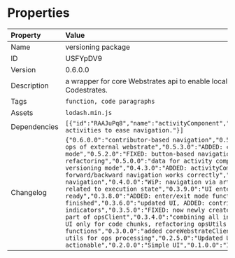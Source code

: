 

# Properties

| Property | Value |
| :--- | :--- |
| Name | versioning package |
| ID | USFYpDV9 |
| Version | 0.6.0.0 |
| Description | a wrapper for core Webstrates api to enable local versioning for code chunks in Codestrates. |
| Tags | `function, code paragraphs` |
| Assets | `lodash.min.js` |
| Dependencies | `[{"id":"RAAJuPq8","name":"activityComponent","optional":false,"usage":"visualising activities to ease navigation."}]` |
| Changelog | `{"0.6.0.0":"contributor-based navigation","0.5.4.0":"ADDED: facilities for using ops of external webstrate","0.5.3.0":"ADDED: code execution while in versioning mode","0.5.2.0":"FIXED: button-based navigation","0.5.1.0":"code refactoring","0.5.0.0":"data for activity component is prepared upon entering versioning mode","0.4.3.0":"ADDED: activityComponent dependency","0.4.2.0":"FIXED: forward/backward navigation works correctly","0.4.1.0":"contributor-based navigation","0.4.0.0":"WiP: navigation via artefacts","0.3.9.5":"finding ops related to execution state","0.3.9.0":"UI enter/exit and way to update editor are ready","0.3.8.0":"ADDED: enter/exit mode function, not finished","0.3.6.0":"updated UI, ADDED: contributor + curr version indicators","0.3.5.0":"FIXED: now newly created sections are persistent, commeted part of opsClient","0.3.4.0":"combining all into a pipeline","0.3.2.0":"versioning UI only for code chunks, refactoring opsUtils into proper functions","0.3.0.0":"added coreWebstrateClient API by Kristian Antonsen + helper utils for ops processing","0.2.5.0":"Updated UI, tested where it is actionable","0.2.0.0":"Simple UI","0.1.0.0":"Initial release."}` |
